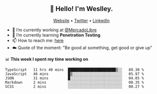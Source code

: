 <h2 align="center">👋 Hello! I'm Weslley.</h2>
<p align="center">
  <a href="http://weslleyneri.com.br">Website</a> •
  <a href="https://twitter.com/Weslley_Neri">Twitter</a> •
  <a href="https://www.linkedin.com/in/weslley-neri-3658908b">LinkedIn</a>
</p>


- 🔭 I’m currently working at [@MercadoLibre](https://github.com/mercadolibre)
- 🌱 I’m currently learning **Penetration Testing**
- 📫 How to reach me: [here](mailto:weslley39@gmail.com)
- ☁️ Quote of the moment: "Be good at something, get good or give up"

📊 **This week I spent my time working on**
<!--START_SECTION:waka-->
```text
TypeScript   11 hrs 40 mins  ██████████████████████▒░░   89.30 % 
JavaScript   46 mins         █▒░░░░░░░░░░░░░░░░░░░░░░░   05.97 % 
JSON         31 mins         █░░░░░░░░░░░░░░░░░░░░░░░░   04.05 % 
Markdown     2 mins          ░░░░░░░░░░░░░░░░░░░░░░░░░   00.35 % 
SCSS         2 mins          ░░░░░░░░░░░░░░░░░░░░░░░░░   00.27 % 
```
<!--END_SECTION:waka-->

<!-- Inspired by https://github.com/gruselhaus/gruselhaus -->
